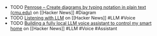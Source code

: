 - TODO [Penrose – Create diagrams by typing notation in plain text (cmu.edu)](https://news.ycombinator.com/item?id=38965636) on [[Hacker News]] #Diagram
- TODO [Listening with LLM](https://news.ycombinator.com/item?id=38981216) on [[Hacker News]] #LLM #Voice
- TODO [Building a fully local LLM voice assistant to control my smart home](https://news.ycombinator.com/item?id=38985152) on [[Hacker News]] #LLM #Voice #Assistant